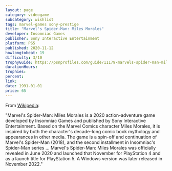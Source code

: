 ```yaml
---
layout: page
category: videogame
subcategory: wishlist
tags: marvel-games sony-prestige
title: "Marvel's Spider-Man: Miles Morales"
developer: Insomniac Games
publisher: Sony Interactive Entertainment
platform: PS5
published: 2020-11-12
howlongtobeat: 19
difficulty: 3/10
trophyGuide: https://psnprofiles.com/guide/11179-marvels-spider-man-miles-morales-trophy-guide
durationHours:
trophies:
percent:
link:
date: 1991-01-01
price: 65
---
```


From [Wikipedia](https://en.wikipedia.org/wiki/Spider-Man:_Miles_Morales):

"Marvel's Spider-Man: Miles Morales is a 2020 action-adventure game developed by Insomniac Games and published by Sony Interactive Entertainment. Based on the Marvel Comics character Miles Morales, it is inspired by both the character's decade-long comic book mythology and appearances in other media. The game is a spin-off and continuation of Marvel's Spider-Man (2018), and the second installment in Insomniac's Spider-Man series ... Marvel's Spider-Man: Miles Morales was officially revealed in June 2020 and launched that November for PlayStation 4 and as a launch title for PlayStation 5. A Windows version was later released in November 2022."
